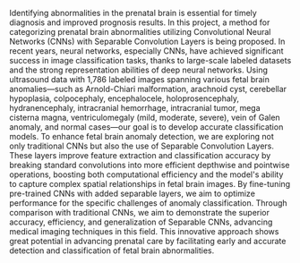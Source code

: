 Identifying abnormalities in the prenatal brain is essential for timely diagnosis and improved prognosis results. In this project, a method for categorizing prenatal brain abnormalities utilizing Convolutional Neural Networks (CNNs) with Separable Convolution Layers is being proposed.
In recent years, neural networks, especially CNNs, have achieved significant success in image classification tasks, thanks to large-scale labeled datasets and the strong representation abilities of deep neural networks.
Using ultrasound data with 1,786 labeled images spanning various fetal brain anomalies—such as Arnold-Chiari malformation, arachnoid cyst, cerebellar hypoplasia, colpocephaly, encephalocele, holoprosencephaly, hydranencephaly, intracranial hemorrhage, intracranial tumor, mega cisterna magna, ventriculomegaly (mild, moderate, severe), vein of Galen anomaly, and normal cases—our goal is to develop accurate classification models.
To enhance fetal brain anomaly detection, we are exploring not only traditional CNNs but also the use of Separable Convolution Layers. These layers improve feature extraction and classification accuracy by breaking standard convolutions into more efficient depthwise and pointwise operations, boosting both computational efficiency and the model's ability to capture complex spatial relationships in fetal brain images. By fine-tuning pre-trained CNNs with added separable layers, we aim to optimize performance for the specific challenges of anomaly classification. Through comparison with traditional CNNs, we aim to demonstrate the superior accuracy, efficiency, and generalization of Separable CNNs, advancing medical imaging techniques in this field.
This innovative approach shows great potential in advancing prenatal care by facilitating early and accurate detection and classification of fetal brain abnormalities.
